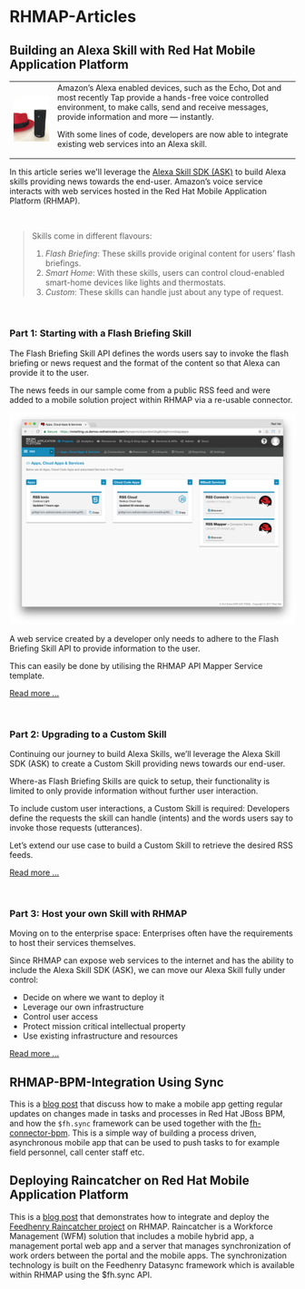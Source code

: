 # RHMAP-Articles
## Building an Alexa Skill with Red Hat Mobile Application Platform



<p>
    <table>
        <td>
            <img alt="Alexa Skills with Red Hat Mobile" src="./pictures/alexa_redhat.jpg" width="260px"/>
        </td>
        <td>
        Amazon’s Alexa enabled devices, such as the Echo, Dot and most recently Tap provide a hands-free voice controlled environment, to make calls, send and receive messages, provide information and more — instantly.

With some lines of code, developers are now able to integrate existing web services into an Alexa skill.
        </td>
    </table>
</p>

In this article series we'll leverage the [Alexa Skill SDK (ASK)](http://phx.corporate-ir.net/phoenix.zhtml?c=176060&p=irol-newsArticle&ID=2062551) to build Alexa skills providing news towards the end-user. Amazon’s voice service interacts with web services hosted in the Red Hat Mobile Application Platform (RHMAP).

<br>

> Skills come in different flavours:
>
> 1. *Flash Briefing*: These skills provide original content for users’ flash briefings.
> 2. *Smart Home*: With these skills, users can control cloud-enabled smart-home devices like lights and thermostats.
> 3. *Custom*: These skills can handle just about any type of request.

<br>

### Part 1: Starting with a Flash Briefing Skill

The Flash Briefing Skill API defines the words users say to invoke the flash briefing or news request and the format of the content so that Alexa can provide it to the user.

The news feeds in our sample come from a public RSS feed and were added to a mobile solution project within RHMAP via a re-usable connector.

![Project on RHMAP](./pictures/alexa_article_part_3_project.png "Project on RHMAP")

A web service created by a developer only needs to adhere to the Flash Briefing Skill API to provide information to the user.

This can easily be done by utilising the RHMAP API Mapper Service template.

[Read more ...](https://github.com/mmetting/Building-an-Alexa-skill-with-Red-Hat-MAP---Part-I)

<br>

### Part 2: Upgrading to a Custom Skill

Continuing our journey to build Alexa Skills, we’ll leverage the Alexa Skill SDK (ASK) to create a Custom Skill providing news towards our end-user.

Where-as Flash Briefing Skills are quick to setup, their functionality is limited to only provide information without further user interaction.

To include custom user interactions, a Custom Skill is required: Developers define the requests the skill can handle (intents) and the words users say to invoke those requests (utterances).

Let’s extend our use case to build a Custom Skill to retrieve the desired RSS feeds.

[Read more ...](https://github.com/mmetting/Building-an-Alexa-skill-with-Red-Hat-MAP---Part-II)

<br>

### Part 3: Host your own Skill with RHMAP

Moving on to the enterprise space: Enterprises often have the requirements to host their services themselves.

Since RHMAP can expose web services to the internet and has the ability to include the Alexa Skill SDK (ASK), we can move our Alexa Skill fully under control:

- Decide on where we want to deploy it
- Leverage our own infrastructure
- Control user access
- Protect mission critical intellectual property
- Use existing infrastructure and resources

[Read more ...](https://github.com/mmetting/Building-an-Alexa-skill-with-Red-Hat-MAP---Part-I)

## RHMAP-BPM-Integration Using Sync
This is a [blog post](http://www.opensourcerers.org/red-hat-map-jboss-bpm-suite-integration-using-sync-framework/) that discuss how to make a mobile app getting regular updates on changes made in tasks and processes in Red Hat JBoss BPM, and how the `$fh.sync` framework can be used together with the [fh-connector-bpm](https://github.com/sebastianfaulhaber/fh-connector-bpm).
This is a simple way of building a process driven, asynchronous mobile app that can be used to push tasks to for example field personnel, call center staff etc.

## Deploying Raincatcher on Red Hat Mobile Application Platform
This is a [blog post](http://www.opensourcerers.org/deploying-raincatcher-red-hat-mobile-application-platform/) that demonstrates how to integrate and deploy the [Feedhenry Raincatcher project](http://raincatcher.feedhenry.io/) on RHMAP.
Raincatcher is a Workforce Management (WFM) solution that includes a mobile hybrid app, a management portal web app and a server that manages synchronization of work orders between the portal and the mobile apps. The synchronization technology is built on the Feedhenry Datasync framework which is available within RHMAP using the $fh.sync API.

